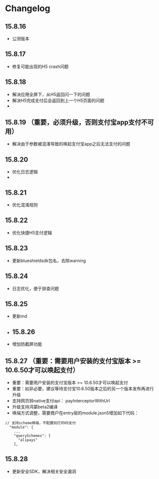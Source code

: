 Changelog
=========
## 15.8.16
- 公测版本

## 15.8.17
- 修复可能出现的H5 crash问题
## 15.8.18
- 解决应用全屏下，从H5返回闪一下的问题
- 解决H5完成支付后会返回到上一个H5页面的问题
- 
## 15.8.19 （重要，必须升级，否则支付宝app支付不可用）
- 解决由于参数被混淆导致的唤起支付宝app之后无法支付的问题
## 15.8.20 
- 优化日志逻辑
- 
## 15.8.21
- 优化混淆规则
## 15.8.22
- 优化快捷H5支付逻辑
## 15.8.23
- 更新blueshieldsdk包名，去除warning
## 15.8.24
- 日志优化，便于排查问题
## 15.8.25
- 更新md
- ## 15.8.26
- 增加防截屏功能
## 15.8.27 （重要：需要用户安装的支付宝版本 >= 10.6.50才可以唤起支付）
- 重要：需要用户安装的支付宝版本 >= 10.6.50才可以唤起支付
- 重要：如非必要，建议等待支付宝10.6.50版本之后的另一个版本发布再进行升级
- 支持网页转native支付api： payInterceptorWithUrl
- 升级支持鸿蒙beta2编译
- 唤端方式调整，需要商户在entry层的module.json5增加如下代码：
```
// 支持scheme唤端，不配置则打开H5支付
  "module": {
    ...
    "querySchemes": [
      "alipays"
    ],
```
## 15.8.28
- 更新安全SDK，解决相关安全漏洞